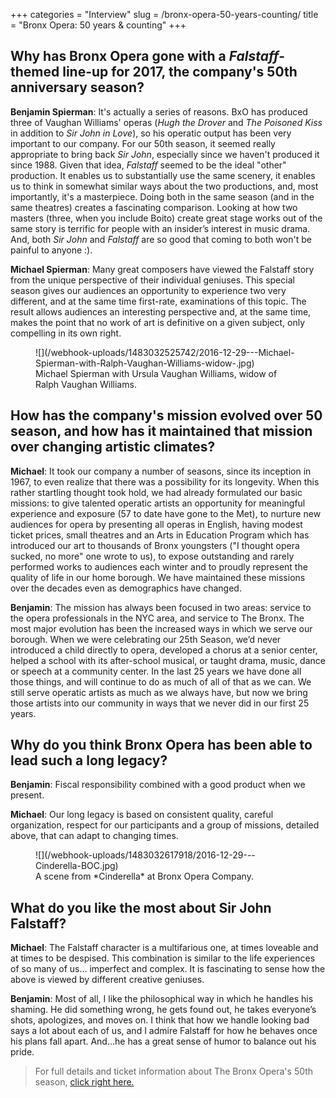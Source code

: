+++
categories = "Interview"
slug = /bronx-opera-50-years-counting/
title = "Bronx Opera: 50 years &amp; counting"
+++

## Why has Bronx Opera gone with a *Falstaff*-themed line-up for 2017, the company's 50th anniversary season?
 
**Benjamin Spierman**: It's actually a series of reasons. BxO has produced three of Vaughan Williams' operas (*Hugh the Drover* and *The Poisoned Kiss* in addition to *Sir John in Love*), so his operatic output has been very important to our company. For our 50th season, it seemed really appropriate to bring back *Sir John*, especially since we haven't produced it since 1988. Given that idea, *Falstaff* seemed to be the ideal "other" production. It enables us to substantially use the same scenery, it enables us to think in somewhat similar ways about the two productions, and, most importantly, it's a masterpiece. Doing both in the same season (and in the same theatres) creates a fascinating comparison. Looking at how two masters (three, when you include Boito) create great stage works out of the same story is terrific for people with an insider’s interest in music drama. And, both *Sir John* and *Falstaff* are so good that coming to both won't be painful to anyone :).

**Michael Spierman**: Many great composers have viewed the Falstaff story from the unique perspective of their individual geniuses.  This special season gives our audiences an opportunity to experience two very different, and at the same time first-rate, examinations of this topic.  The result allows audiences an interesting perspective and, at the same time, makes the point that no work of art is definitive on a given subject, only compelling in its own right.  

<figure data-type="image">
![](/webhook-uploads/1483032525742/2016-12-29---Michael-Spierman-with-Ralph-Vaughan-Williams-widow-.jpg)
<figcaption>Michael Spierman with Ursula Vaughan Williams, widow of Ralph Vaughan Williams.</figcaption>
</figure>

## How has the company's mission evolved over 50 season, and how has it maintained that mission over changing artistic climates?

**Michael**: It took our company a number of seasons, since its inception in 1967, to even realize that there was a possibility for its longevity.  When this rather startling thought took hold, we had already formulated our basic missions: to give talented operatic artists an opportunity for meaningful experience and exposure (57 to date have gone to the Met), to nurture new audiences for opera by presenting all operas in English, having modest ticket prices, small theatres and an Arts in Education Program which has introduced our art to thousands of Bronx youngsters ("I thought opera sucked, no more" one wrote to us), to expose outstanding and rarely performed works to audiences each winter and to proudly represent the quality of life in our home borough.  We have maintained these missions over the decades even as demographics have changed.

**Benjamin**: The mission has always been focused in two areas: service to the opera professionals in the NYC area, and service to The Bronx. The most major evolution has been the increased ways in which we serve our borough. When we were celebrating our 25th Season, we’d never introduced a child directly to opera, developed a chorus at a senior center, helped a school with its after-school musical, or taught drama, music, dance or speech at a community center. In the last 25 years we have done all those things, and will continue to do as much of all of that as we can. We still serve operatic artists as much as we always have, but now we bring those artists into our community in ways that we never did in our first 25 years.
 
## Why do you think Bronx Opera has been able to lead such a long legacy?
 
**Benjamin**: Fiscal responsibility combined with a good product when we present. 

**Michael**: Our long legacy is based on consistent quality, careful organization, respect for our participants and a group of missions, detailed above, that can adapt to changing times.

<figure data-type="image">
![](/webhook-uploads/1483032617918/2016-12-29---Cinderella-BOC.jpg)
<figcaption>A scene from *Cinderella* at Bronx Opera Company.</figcaption>
</figure>
 
## What do you like the most about Sir John Falstaff?
 
**Michael**: The Falstaff character is a multifarious one, at times loveable and at times to be despised.  This combination is similar to the life experiences of so many of us… imperfect and complex.  It is fascinating to sense how the above is viewed by different creative geniuses.  

**Benjamin**: Most of all, I like the philosophical way in which he handles his shaming. He did something wrong, he gets found out, he takes everyone’s shots, apologizes, and moves on. I think that how we handle looking bad says a lot about each of us, and I admire Falstaff for how he behaves once his plans fall apart. And…he has a great sense of humor to balance out his pride.

>For full details and ticket information about The Bronx Opera's 50th season, [click right here.](http://bronxopera.org/2017-season/)
